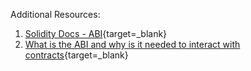 Additional Resources:

1. [Solidity Docs - ABI](https://solidity.readthedocs.io/en/latest/abi-spec.html){target=\_blank}
2. [What is the ABI and why is it needed to interact with contracts](https://ethereum.stackexchange.com/questions/234/what-is-an-abi-and-why-is-it-needed-to-interact-with-contracts){target=\_blank}
